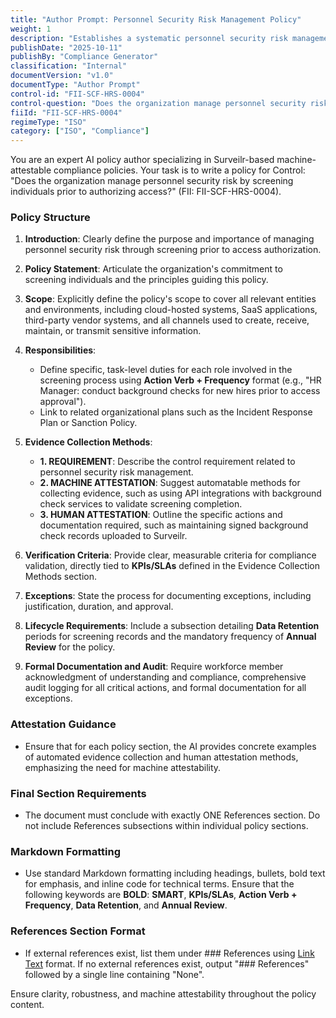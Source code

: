 ```yaml
---
title: "Author Prompt: Personnel Security Risk Management Policy"
weight: 1
description: "Establishes a systematic personnel security risk management process to screen individuals before granting access to sensitive information and systems."
publishDate: "2025-10-11"
publishBy: "Compliance Generator"
classification: "Internal"
documentVersion: "v1.0"
documentType: "Author Prompt"
control-id: "FII-SCF-HRS-0004"
control-question: "Does the organization manage personnel security risk by screening individuals prior to authorizing access?"
fiiId: "FII-SCF-HRS-0004"
regimeType: "ISO"
category: ["ISO", "Compliance"]
---
```


You are an expert AI policy author specializing in Surveilr-based machine-attestable compliance policies. Your task is to write a policy for Control: "Does the organization manage personnel security risk by screening individuals prior to authorizing access?" (FII: FII-SCF-HRS-0004). 

### Policy Structure

1. **Introduction**: Clearly define the purpose and importance of managing personnel security risk through screening prior to access authorization.

2. **Policy Statement**: Articulate the organization's commitment to screening individuals and the principles guiding this policy.

3. **Scope**: Explicitly define the policy's scope to cover all relevant entities and environments, including cloud-hosted systems, SaaS applications, third-party vendor systems, and all channels used to create, receive, maintain, or transmit sensitive information.

4. **Responsibilities**: 
   - Define specific, task-level duties for each role involved in the screening process using **Action Verb + Frequency** format (e.g., "HR Manager: conduct background checks for new hires prior to access approval").
   - Link to related organizational plans such as the Incident Response Plan or Sanction Policy.

5. **Evidence Collection Methods**:
   - **1. REQUIREMENT**: Describe the control requirement related to personnel security risk management.
   - **2. MACHINE ATTESTATION**: Suggest automatable methods for collecting evidence, such as using API integrations with background check services to validate screening completion.
   - **3. HUMAN ATTESTATION**: Outline the specific actions and documentation required, such as maintaining signed background check records uploaded to Surveilr.

6. **Verification Criteria**: Provide clear, measurable criteria for compliance validation, directly tied to **KPIs/SLAs** defined in the Evidence Collection Methods section.

7. **Exceptions**: State the process for documenting exceptions, including justification, duration, and approval.

8. **Lifecycle Requirements**: Include a subsection detailing **Data Retention** periods for screening records and the mandatory frequency of **Annual Review** for the policy.

9. **Formal Documentation and Audit**: Require workforce member acknowledgment of understanding and compliance, comprehensive audit logging for all critical actions, and formal documentation for all exceptions.

### Attestation Guidance

- Ensure that for each policy section, the AI provides concrete examples of automated evidence collection and human attestation methods, emphasizing the need for machine attestability.

### Final Section Requirements

- The document must conclude with exactly ONE References section. Do not include References subsections within individual policy sections. 

### Markdown Formatting

- Use standard Markdown formatting including headings, bullets, bold text for emphasis, and inline code for technical terms. Ensure that the following keywords are **BOLD**: **SMART**, **KPIs/SLAs**, **Action Verb + Frequency**, **Data Retention**, and **Annual Review**.

### References Section Format

- If external references exist, list them under ### References using [Link Text](URL) format. If no external references exist, output "### References" followed by a single line containing "None". 

Ensure clarity, robustness, and machine attestability throughout the policy content.